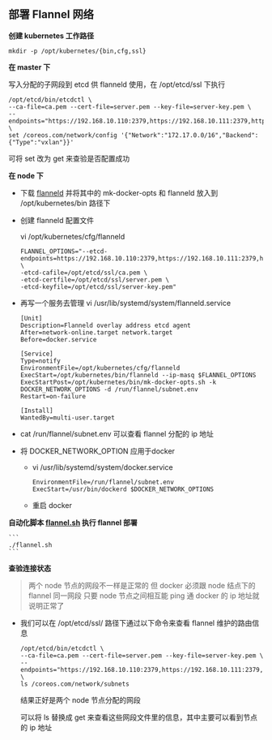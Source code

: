 ## 部署 Flannel 网络

__创建 kubernetes 工作路径__
```
mkdir -p /opt/kubernetes/{bin,cfg,ssl}
```
__在 master 下__

写入分配的子网段到 etcd 供 flanneld 使用，在 /opt/etcd/ssl 下执行
```
/opt/etcd/bin/etcdctl \
--ca-file=ca.pem --cert-file=server.pem --key-file=server-key.pem \
--endpoints="https://192.168.10.110:2379,https://192.168.10.111:2379,https://192.168.10.112:2379" \
set /coreos.com/network/config '{"Network":"172.17.0.0/16","Backend":{"Type":"vxlan"}}'
```
可将 set 改为 get 来查验是否配置成功

__在 node 下__

- 下载 [flanneld](https://github.com/coreos/flannel/releases/) 并将其中的 mk-docker-opts 和 flanneld 放入到 /opt/kubernetes/bin 路径下

- 创建 flanneld 配置文件
    
    vi /opt/kubernetes/cfg/flanneld
    ```
    FLANNEL_OPTIONS="--etcd-endpoints=https://192.168.10.110:2379,https://192.168.10.111:2379,https://192.168.10.112:2379 \
    -etcd-cafile=/opt/etcd/ssl/ca.pem \
    -etcd-certfile=/opt/etcd/ssl/server.pem \
    -etcd-keyfile=/opt/etcd/ssl/server-key.pem"
    ```
- 再写一个服务去管理 vi /usr/lib/systemd/system/flanneld.service
    ```
    [Unit]
    Description=Flanneld overlay address etcd agent
    After=network-online.target network.target
    Before=docker.service

    [Service]
    Type=notify
    EnvironmentFile=/opt/kubernetes/cfg/flanneld
    ExecStart=/opt/kubernetes/bin/flanneld --ip-masq $FLANNEL_OPTIONS
    ExecStartPost=/opt/kubernetes/bin/mk-docker-opts.sh -k DOCKER_NETWORK_OPTIONS -d /run/flannel/subnet.env
    Restart=on-failure

    [Install]
    WantedBy=multi-user.target
    ```
- cat /run/flannel/subnet.env 可以查看 flannel 分配的 ip 地址
- 将 DOCKER_NETWORK_OPTION 应用于docker
    - vi /usr/lib/systemd/system/docker.service
        ```
        EnvironmentFile=/run/flannel/subnet.env
        ExecStart=/usr/bin/dockerd $DOCKER_NETWORK_OPTIONS
        ```
    - 重启 docker

__自动化脚本 [flannel.sh](https://github.com/lcePolarBear/Kubernetes_Basic_Config_Note/blob/master/config-files/flannel.sh) 执行 flannel 部署__

    ```
    ./flannel.sh
    ```
__查验连接状态__
>两个 node 节点的网段不一样是正常的 但 docker 必须跟 node 结点下的 flannel 同一网段
只要 node 节点之间相互能 ping 通 docker 的 ip 地址就说明正常了

- 我们可以在 /opt/etcd/ssl/ 路径下通过以下命令来查看 flannel 维护的路由信息
    ```
    /opt/etcd/bin/etcdctl \
    --ca-file=ca.pem --cert-file=server.pem --key-file=server-key.pem \
    --endpoints="https://192.168.10.110:2379,https://192.168.10.111:2379,https://192.168.10.112:2379" \
    ls /coreos.com/network/subnets
    ```
    结果正好是两个 node 节点分配的网段

    可以将 ls 替换成 get 来查看这些网段文件里的信息，其中主要可以看到节点的 ip 地址